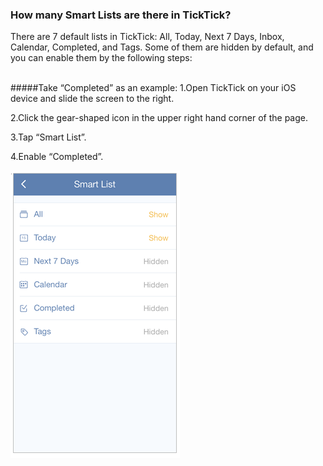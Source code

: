 ### How many Smart Lists are there in TickTick?

There are 7 default lists in TickTick: All, Today, Next 7 Days, Inbox, Calendar, Completed, and Tags. Some of them are hidden by default, and you can enable them by the following steps:

<br />
#####Take “Completed” as an example:
1.Open TickTick on your iOS device and slide the screen to the right.

2.Click the gear-shaped icon in the upper right hand corner of the page.

3.Tap “Smart List”.

4.Enable “Completed”.

![](../images/iossmartlist.png)